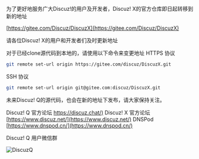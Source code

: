 为了更好地服务广大Discuz!的用户及开发者，Discuz! X的官方仓库即日起转移到新的地址

[https://gitee.com/Discuz/DiscuzX](https://gitee.com/Discuz/DiscuzX)

请各位Discuz! X的用户和开发者们及时更新地址

对于已经clone源代码到本地的，请使用以下命令来变更地址
HTTPS 协议
```bash
git remote set-url origin https://gitee.com/discuz/DiscuzX.git
```

SSH 协议
```bash
git remote set-url origin git@gitee.com:discuz/DiscuzX.git
```
未来Discuz! Q的源代码，也会在新的地址下发布，请大家保持关注。

Discuz! Q 官方论坛 [https://discuz.chat/)](https://discuz.chat/)
Discuz! X 官方论坛 [https://www.discuz.net/](https://www.discuz.net/)
DNSPod [https://www.dnspod.cn/](https://www.dnspod.cn/)

Discuz! Q 用户微信群

![DiscuzQ](https://gitee.com/ComsenzDiscuz/DiscuzL/raw/master/discuzq.jpg)